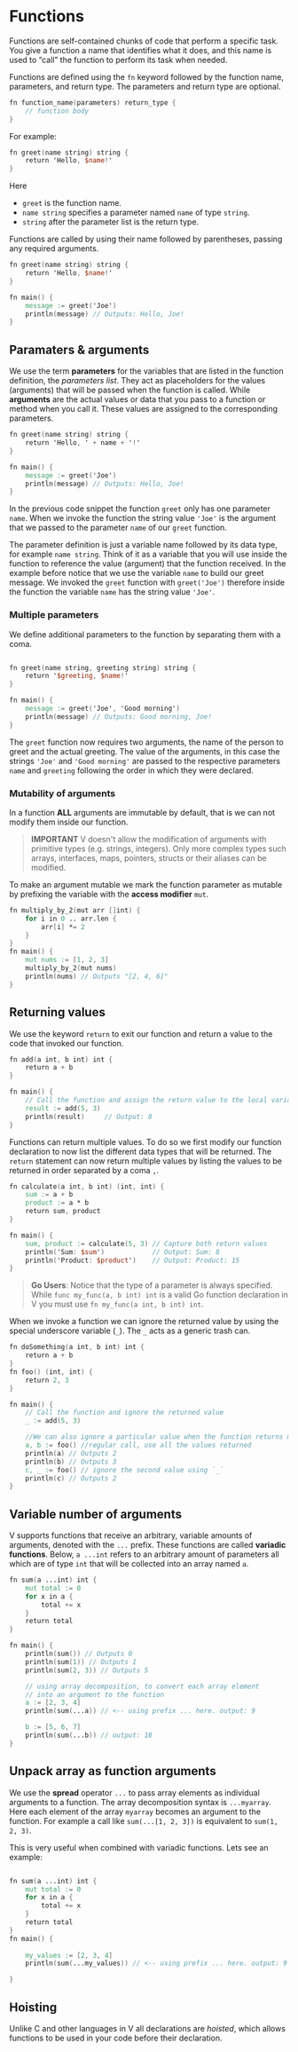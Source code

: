 # Functions

Functions are self-contained chunks of code that perform a specific task. You give a function a name that identifies what it does, and this name is used to “call” the function to perform its task when needed.

Functions are defined using the `fn` keyword followed by the function name, parameters, and return type. The parameters and return type are optional.

```v
fn function_name(parameters) return_type {
	// function body
}
```

For example: 

```v
fn greet(name string) string {
	return 'Hello, $name!'
}
```

Here
- `greet` is the function name.
- `name string` specifies a parameter named `name` of type `string`.
- `string` after the parameter list is the return type.

Functions are called by using their name followed by parentheses, passing any required arguments.

```v
fn greet(name string) string {
	return 'Hello, $name!'
}

fn main() {
	message := greet('Joe')
	println(message) // Outputs: Hello, Joe!
}
```

## Paramaters & arguments

We use the term **parameters** for the variables that are listed in the function definition, the *parameters list*. They act as placeholders for the values (arguments) that will be passed when the function is called. While **arguments** are the actual values or data that you pass to a function or method when you call it. These values are assigned to the corresponding parameters.

```v
fn greet(name string) string {
	return 'Hello, ' + name + '!'
}

fn main() {
	message := greet('Joe')
	println(message) // Outputs: Hello, Joe!
}
```

In the previous code snippet the function `greet` only has one parameter `name`. When we invoke the function the string value `'Joe'` is the argument that we passed to the parameter `name` of our `greet` function.

The parameter definition is just a variable name followed by its data type, for example `name string`. Think of it as a variable that you will use inside the function to reference the value (argument) that the function received. In the example before notice that we use the variable `name` to build our greet message. We invoked the `greet` function with `greet('Joe')` therefore inside the function the variable `name` has the string value `'Joe'`. 

### Multiple parameters

We define additional parameters to the function by separating them with a coma. 
```v

fn greet(name string, greeting string) string {
	return '$greeting, $name!'
}

fn main() {
	message := greet('Joe', 'Good morning')
	println(message) // Outputs: Good morning, Joe!
}
```

The `greet` function now requires two arguments, the name of the person to greet and the actual greeting. The value of the arguments, in this case the strings `'Joe'` and `'Good morning'` are passed to the respective parameters `name` and `greeting` following the order in which they were declared.

### Mutability of arguments

In a function **ALL** arguments are immutable by default, that is we can not modify them inside our function. 

> **IMPORTANT** V doesn't allow the modification of arguments with primitive types (e.g. strings, integers). Only more complex types such arrays, interfaces, maps, pointers, structs or their aliases can be modified.

To make an argument mutable we mark the function parameter as mutable by prefixing the variable with the **access modifier**  `mut`.

```v
fn multiply_by_2(mut arr []int) {
    for i in 0 .. arr.len {
        arr[i] *= 2
    }
}
fn main() {
    mut nums := [1, 2, 3]
    multiply_by_2(mut nums)
    println(nums) // Outputs "[2, 4, 6]"
}
```

## Returning values

We use the keyword `return` to exit our function and  return a value to the code that invoked our function.

```v
fn add(a int, b int) int {
    return a + b
}

fn main() {
    // Call the function and assign the return value to the local variable result	
    result := add(5, 3) 
    println(result)     // Output: 8
}
```
Functions can return multiple values. To do so we first modify our function declaration to now list the different data types that will be returned. The `return` statement can now return multiple values by listing the values to be returned in order separated by a coma `,`.

```v
fn calculate(a int, b int) (int, int) {
    sum := a + b
    product := a * b
    return sum, product
}

fn main() {
    sum, product := calculate(5, 3) // Capture both return values
    println('Sum: $sum')            // Output: Sum: 8
    println('Product: $product')    // Output: Product: 15
}
```

> **Go Users**: Notice that the type of a parameter is always specified. While `func my_func(a, b int) int` is a valid Go function declaration in V you must use `fn my_func(a int, b int) int`.

When we invoke a function we can ignore the returned value by using the special underscore variable (`_`). The `_` acts as a generic trash can. 

```v
fn doSomething(a int, b int) int {
    return a + b
}
fn foo() (int, int) {
    return 2, 3
}

fn main() {
    // Call the function and ignore the returned value
    _ := add(5, 3)

    //We can also ignore a particular value when the function returns multiple values
    a, b := foo() //regular call, use all the values returned
    println(a) // Outputs 2
    println(b) // Outputs 3
    c, _ := foo() // ignore the second value using `_`
    println(c) // Outputs 2
}
```
## Variable number of arguments

V supports functions that receive an arbitrary, variable amounts of arguments, denoted with the `...` prefix. These functions are called **variadic functions**.
Below, `a ...int` refers to an arbitrary amount of parameters all which are of type `int` that will be collected into an array named `a`.

```v
fn sum(a ...int) int {
    mut total := 0
    for x in a {
        total += x
    }
    return total
}

fn main() {
    println(sum()) // Outputs 0
    println(sum(1)) // Outputs 1
    println(sum(2, 3)) // Outputs 5

    // using array decomposition, to convert each array element
    // into an argument to the function
    a := [2, 3, 4]
    println(sum(...a)) // <-- using prefix ... here. output: 9

    b := [5, 6, 7]
    println(sum(...b)) // output: 18
}
```

## Unpack array as function arguments

We use the **spread** operator `...` to pass array elements as individual arguments to a function. The array decomposition syntax is `...myarray`. Here each element of the array `myarray` becomes an argument to the function. For example a call like `sum(...[1, 2, 3])` is equivalent to `sum(1, 2, 3)`.


This is very useful when combined with variadic functions. Lets see an example:

```v

fn sum(a ...int) int {
    mut total := 0
    for x in a {
        total += x
    }
    return total
}
fn main() {
    
    my_values := [2, 3, 4]
    println(sum(...my_values)) // <-- using prefix ... here. output: 9

}
```

## Hoisting

Unlike C and other languages in V all declarations are *hoisted*, which allows functions to be used in your code before their declaration.


